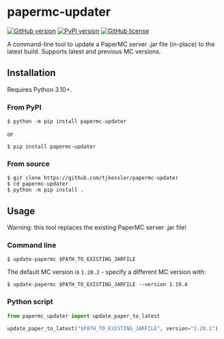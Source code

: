 # papermc-updater

[![GitHub version](https://badge.fury.io/gh/tjkessler%2Fpapermc-updater.svg)](https://badge.fury.io/gh/tjkessler%2Fpapermc-updater)
[![PyPI version](https://badge.fury.io/py/papermc-updater.svg)](https://badge.fury.io/py/papermc-updater)
[![GitHub license](https://img.shields.io/badge/license-Apache-blue.svg)](https://raw.githubusercontent.com/tjkessler/papermc-updater/master/LICENSE.txt)

A command-line tool to update a PaperMC server .jar file (in-place) to the latest build. Supports latest and previous MC versions.

## Installation

Requires Python 3.10+.

### From PyPI

```
$ python -m pip install papermc-updater
```

or

```
$ pip install papermc-updater
```

### From source

```
$ git clone https://github.com/tjkessler/papermc-updater
$ cd papermc-updater
$ python -m pip install .
```

## Usage

Warning: this tool replaces the existing PaperMC server .jar file!

### Command line

```
$ update-papermc $PATH_TO_EXISTING_JARFILE
```

The default MC version is `1.20.2` - specify a different MC version with:

```
$ update-papermc $PATH_TO_EXISTING_JARFILE --version 1.19.4
```

### Python script

```python
from papermc_updater import update_paper_to_latest

update_paper_to_latest("$PATH_TO_EXISTING_JARFILE", version="1.20.1")
```
